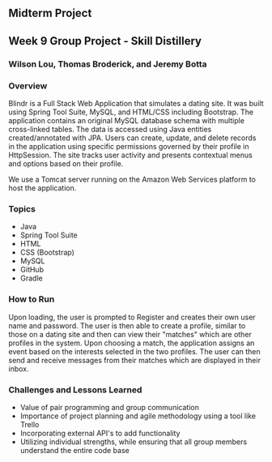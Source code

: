 ## Midterm Project
## Week 9 Group Project - Skill Distillery
### Wilson Lou, Thomas Broderick, and Jeremy Botta

### Overview
Blindr is a Full Stack Web Application that simulates a dating site.  It was built using Spring Tool Suite, MySQL, and HTML/CSS including Bootstrap.  The application contains an original MySQL database schema with multiple cross-linked tables.  The data is accessed using Java entities created/annotated with JPA.  Users can create, update, and delete records in the application using specific permissions governed by their profile in HttpSession.  The site tracks user activity and presents contextual menus and options based on their profile.  

We use a Tomcat server running on the Amazon Web Services platform to host the application.

### Topics
* Java
* Spring Tool Suite
* HTML
* CSS (Bootstrap)
* MySQL
* GitHub
* Gradle

### How to Run
Upon loading, the user is prompted to Register and creates their own user name and password.  The user is then able to create a profile, similar to those on a dating site and then can view their "matches" which are other profiles in the system.  Upon choosing a match, the application assigns an event based on the interests selected in the two profiles.  The user can then send and receive messages from their matches which are displayed in their inbox.  

### Challenges and Lessons Learned
* Value of pair programming and group communication
* Importance of project planning and agile methodology using a tool like Trello
* Incorporating external API's to add functionality
* Utilizing individual strengths, while ensuring that all group members understand the entire code base
